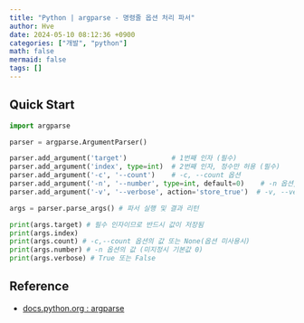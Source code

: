 ```yaml
---
title: "Python | argparse - 명령줄 옵션 처리 파서"
author: Hve
date: 2024-05-10 08:12:36 +0900
categories: ["개발", "python"]
math: false
mermaid: false
tags: []
---
```


## Quick Start

```python
import argparse

parser = argparse.ArgumentParser()

parser.add_argument('target')           # 1번째 인자 (필수)
parser.add_argument('index', type=int)  # 2번째 인자, 정수만 허용 (필수)
parser.add_argument('-c', '--count')    # -c, --count 옵션
parser.add_argument('-n', '--number', type=int, default=0)    # -n 옵션, 정수만 허용하며 기본값 0
parser.add_argument('-v', '--verbose', action='store_true')  # -v, --verbose 옵션, boolean

args = parser.parse_args() # 파서 실행 및 결과 리턴

print(args.target) # 필수 인자이므로 반드시 값이 저장됨
print(args.index)
print(args.count) # -c,--count 옵션의 값 또는 None(옵션 미사용시)
print(args.number) # -n 옵션의 값 (미지정시 기본값 0)
print(args.verbose) # True 또는 False
```



## Reference

- [docs.python.org : argparse](https://docs.python.org/ko/3/library/argparse.html)
